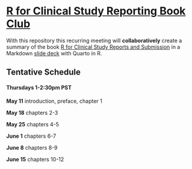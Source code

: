 # [R for Clinical Study Reporting Book Club](https://datascience.arizona.edu/events/r-clinical-study-reporting)

With this repository this recurring meeting will **collaboratively** create a summary of the book [R for Clinical Study Reports and Submission](https://r4csr.org/index.html) in a Markdown [slide deck](https://hidyverse.github.io/R4CSR/) with Quarto in R.

## Tentative Schedule

#### Thursdays 1-2:30pm PST

**May 11** introduction, preface, chapter 1

**May 18** chapters 2-3

**May 25** chapters 4-5

**June 1** chapters 6-7

**June 8** chapters 8-9

**June 15** chapters 10-12
